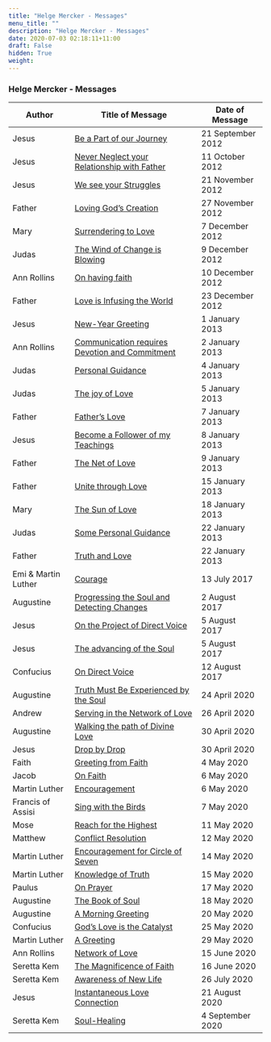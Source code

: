 ```yaml
---
title: "Helge Mercker - Messages"
menu_title: ""
description: "Helge Mercker - Messages"
date: 2020-07-03 02:18:11+11:00
draft: False
hidden: True
weight:
---
```

### Helge Mercker - Messages

**Author** | **Title of Message** | **Date of Message**  
---|---|---
Jesus | [Be a Part of our Journey](/botschaften-anderer-medien/contemporary-messages/be-a-part-of-our-journey-hm-jesus-21-september-2012/) | 21 September 2012
Jesus | [Never Neglect your Relationship with Father](/botschaften-anderer-medien/contemporary-messages/never-neglect-your-relationship-with-father-hm-jesus-11-october-2012/) | 11 October 2012
Jesus | [We see your Struggles](/botschaften-anderer-medien/contemporary-messages/we-see-your-struggles-hm-jesus-21-november-2012/) | 21 November 2012
Father | [Loving God’s Creation](/botschaften-anderer-medien/contemporary-messages/loving-gods-creation-hm-father-27-november-2012/) | 27 November 2012
Mary | [Surrendering to Love](/botschaften-anderer-medien/contemporary-messages/surrendering-to-love-hm-mary-7-december-2012/) | 7 December 2012
Judas | [The Wind of Change is Blowing](/botschaften-anderer-medien/contemporary-messages/the-wind-of-change-is-blowing-hm-judas-9-december-2012/) | 9 December 2012
Ann Rollins | [On having faith](/botschaften-anderer-medien/contemporary-messages/on-having-faith-hm-ann-rollins-10-december-2012/) | 10 December 2012
Father | [Love is Infusing the World](/botschaften-anderer-medien/contemporary-messages/love-is-infusing-the-world-hm-father-23-december-2012/) | 23 December 2012
Jesus | [New-Year Greeting](/botschaften-anderer-medien/contemporary-messages/newyear-greeting-hm-jesus-1-january-2013/) | 1 January 2013
Ann Rollins | [Communication requires Devotion and Commitment](/botschaften-anderer-medien/contemporary-messages/communication-requires-devotion-and-commitment-hm-ann-rollins-2-january-2013/) | 2 January 2013
Judas | [Personal Guidance](/botschaften-anderer-medien/contemporary-messages/personal-guidance-hm-judas-4-january-2013/) | 4 January 2013
Judas | [The joy of Love](/botschaften-anderer-medien/contemporary-messages/the-joy-of-love-hm-judas-5-january-2013/) | 5 January 2013
Father | [Father’s Love](/botschaften-anderer-medien/contemporary-messages/fathers-love-hm-father-7-january-2013/) | 7 January 2013
Jesus | [Become a Follower of my Teachings](/botschaften-anderer-medien/contemporary-messages/become-a-follower-of-my-teachings-hm-jesus-8-january-2013/) | 8 January 2013
Father | [The Net of Love](/botschaften-anderer-medien/contemporary-messages/the-net-of-love-hm-father-9-january-2013/) | 9 January 2013
Father | [Unite through Love](/botschaften-anderer-medien/contemporary-messages/unite-through-love-hm-father-15-january-2013/) | 15 January 2013
Mary | [The Sun of Love](/botschaften-anderer-medien/contemporary-messages/the-sun-of-love-hm-mary-18-january-2013/) | 18 January 2013
Judas | [Some Personal Guidance](/botschaften-anderer-medien/contemporary-messages/some-personal-guidance-hm-judas-22-january-2013/) | 22 January 2013
Father | [Truth and Love](/botschaften-anderer-medien/contemporary-messages/truth-and-love-hm-father-22-january-2013/) | 22 January 2013
Emi & Martin Luther | [Courage](/botschaften-anderer-medien/contemporary-messages/courage-hm-emi-martin-luther-13-july-2017/) | 13 July 2017
Augustine | [Progressing the Soul and Detecting Changes](/botschaften-anderer-medien/contemporary-messages/progressing-the-soul-and-detecting-changes-hm-augustine-2-august-2017/) | 2 August 2017
Jesus | [On the Project of Direct Voice](/botschaften-anderer-medien/contemporary-messages/on-the-project-of-direct-voice-hm-jesus-5-august-2017/) | 5 August 2017
Jesus | [The advancing of the Soul](/botschaften-anderer-medien/contemporary-messages/the-advancing-of-the-soul-hm-jesus-5-august-2017/) | 5 August 2017
Confucius | [On Direct Voice](/botschaften-anderer-medien/contemporary-messages/on-direct-voice-hm-confucius-12-august-2017/) | 12 August 2017
Augustine | [Truth Must Be Experienced by the Soul](/botschaften-anderer-medien/contemporary-messages/truth-must-be-experienced-by-the-soul-hm-augustine-24-april-2020/) | 24 April 2020
Andrew | [Serving in the Network of Love](/botschaften-anderer-medien/contemporary-messages/serving-in-the-network-of-love-hm-andrew-26-april-2020/) | 26 April 2020
Augustine | [Walking the path of Divine Love](/botschaften-anderer-medien/contemporary-messages/walking-the-path-of-divine-love-hm-augustine-30-april-2020/) | 30 April 2020
Jesus | [Drop by Drop](/botschaften-anderer-medien/contemporary-messages/drop-by-drop-hm-jesus-30-april-2020/) | 30 April 2020
Faith | [Greeting from Faith](/botschaften-anderer-medien/contemporary-messages/greeting-from-faith-hm-faith-4-may-2020/) | 4 May 2020
Jacob | [On Faith](/botschaften-anderer-medien/contemporary-messages/on-faith-hm-jacob-6-may-2020/) | 6 May 2020
Martin Luther | [Encouragement](/botschaften-anderer-medien/contemporary-messages/encouragement-hm-martin-luther-6-may-2020/) | 6 May 2020
Francis of Assisi | [Sing with the Birds](/botschaften-anderer-medien/contemporary-messages/sing-with-the-birds-hm-francis-of-assisi-7-may-2020/) | 7 May 2020
Mose  | [Reach for the Highest](/botschaften-anderer-medien/contemporary-messages/reach-for-the-highest-hm-mose-11-may-2020/) | 11 May 2020
Matthew | [Conflict Resolution](/botschaften-anderer-medien/contemporary-messages/conflict-resolution-hm-matthew-12-may-2020/) | 12 May 2020
Martin Luther | [Encouragement for Circle of Seven](/botschaften-anderer-medien/contemporary-messages/encouragement-for-circle-of-seven-hm-martin-luther-14-may-2020/) | 14 May 2020
Martin Luther | [Knowledge of Truth](/botschaften-anderer-medien/contemporary-messages/knowledge-of-truth-hm-martin-luther-15-may-2020/) | 15 May 2020
Paulus | [On Prayer](/botschaften-anderer-medien/contemporary-messages/on-prayer-hm-paulus-17-may-2020/) | 17 May 2020
Augustine | [The Book of Soul](/botschaften-anderer-medien/contemporary-messages/the-book-of-soul-hm-augustine-18-may-2020/) | 18 May 2020
Augustine | [A Morning Greeting](/botschaften-anderer-medien/contemporary-messages/a-morning-greeting-hm-augustine-20-may-2020/) | 20 May 2020
Confucius | [God’s Love is the Catalyst](/botschaften-anderer-medien/contemporary-messages/gods-love-is-the-catalyst-hm-confucius-25-may-2020/) | 25 May 2020
Martin Luther | [A Greeting](/botschaften-anderer-medien/contemporary-messages/a-greeting-hm-martin-luther-29-may-2020/) | 29 May 2020
Ann Rollins | [Network of Love](/botschaften-anderer-medien/contemporary-messages/network-of-love-hm-ann-rollins-15-june-2020/) | 15 June 2020
Seretta Kem | [The Magnificence of Faith](/botschaften-anderer-medien/contemporary-messages/the-magnificence-of-faith-hm-seretta-kem-16-june-2020/) | 16 June 2020
Seretta Kem | [Awareness of New Life](/botschaften-anderer-medien/contemporary-messages/awareness-of-new-life-hm-seretta-kem-26-july-2020/) | 26 July 2020
Jesus | [Instantaneous Love Connection](/botschaften-anderer-medien/contemporary-messages/instantaneous-love-connection-hm-jesus-21-august-2020/) | 21 August 2020
Seretta Kem | [Soul-Healing](/botschaften-anderer-medien/contemporary-messages/soulhealing-hm-seretta-kem-4-september-2020/) | 4 September 2020
